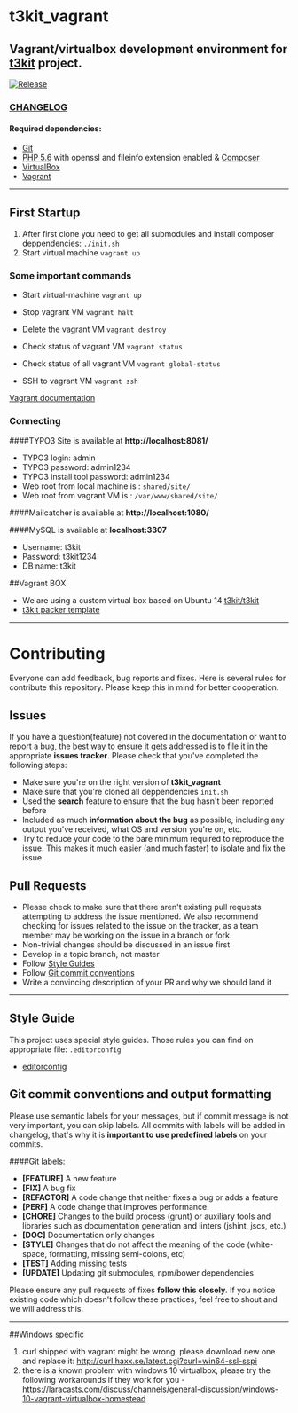# t3kit_vagrant

## Vagrant/virtualbox development environment for [t3kit](https://github.com/t3kit/t3kit) project.

[![Release](https://img.shields.io/github/release/t3kit/t3kit_vagrant.svg?style=flat-square)](https://github.com/t3kit/t3kit_vagrant/releases)

### [CHANGELOG](https://github.com/t3kit/t3kit_vagrant/blob/master/CHANGELOG.md)

#### Required dependencies:

* [Git](https://git-scm.com/)
* [PHP 5.6](http://php.net/downloads.php) with openssl and fileinfo extension enabled & [Composer](https://getcomposer.org/)
* [VirtualBox](https://www.virtualbox.org)
* [Vagrant](http://www.vagrantup.com)

***

## First Startup
1. After first clone you need to get all submodules and install composer deppendencies: `./init.sh`
2. Start virtual machine `vagrant up`


### Some important commands

* Start virtual-machine
`vagrant up`

* Stop vagrant VM
`vagrant halt`

* Delete the vagrant VM
`vagrant destroy`

* Check status of vagrant VM
`vagrant status`

* Check status of all vagrant VM
`vagrant global-status`

* SSH to vagrant VM
`vagrant ssh`

[Vagrant documentation](https://docs.vagrantup.com/v2/)

### Connecting

####TYPO3 Site is available at **http://localhost:8081/**

- TYPO3 login: admin
- TYPO3 password: admin1234
- TYPO3 install tool password: admin1234
- Web root from local machine is : `shared/site/`
- Web root from vagrant VM is : `/var/www/shared/site/`


####Mailcatcher is available at **http://localhost:1080/**

####MySQL is available at **localhost:3307**

- Username: t3kit
- Password: t3kit1234
- DB name: t3kit

##Vagrant BOX

* We are using a custom virtual box based on Ubuntu 14 [t3kit/t3kit](https://atlas.hashicorp.com/t3kit/boxes/t3kit)
* [t3kit packer template](https://github.com/t3kit/t3kit_packer_template)

***

# Contributing

Everyone can add feedback, bug reports and fixes. Here is several rules for contribute this repository. Please keep this in mind for better cooperation.


## Issues

If you have a question(feature) not covered in the documentation or want to report a bug, the best way to ensure it gets addressed is to file it in the appropriate **issues tracker**. Please check that you've completed the following steps:

* Make sure you're on the right version of **t3kit_vagrant**
* Make sure that you're cloned all deppendencies `init.sh`
* Used the **search** feature to ensure that the bug hasn't been reported before
* Included as much **information about the bug** as possible, including any output you've received, what OS and version you're on, etc.
* Try to reduce your code to the bare minimum required to reproduce the issue. This makes it much easier (and much faster) to isolate and fix the issue.


## Pull Requests

* Please check to make sure that there aren't existing pull requests attempting to address the issue mentioned. We also recommend checking for issues related to the issue on the tracker, as a team member may be working on the issue in a branch or fork.
* Non-trivial changes should be discussed in an issue first
* Develop in a topic branch, not master
* Follow [Style Guides](https://github.com/t3kit/t3kit_vagrant#style-guide)
* Follow [Git commit conventions](https://github.com/t3kit/t3kit_vagrant#git-commit-conventions-and-output-formatting)
* Write a convincing description of your PR and why we should land it

***

## Style Guide
This project uses special style guides. Those rules you can find on appropriate file: `.editorconfig`

* [editorconfig](http://editorconfig.org)


## Git commit conventions and output formatting
Please use semantic labels for your messages, but if commit message is not very important, you can skip labels. All commits with labels will be added in changelog, that's why it is **important to use predefined labels** on your commits.

####Git labels:
* **[FEATURE]** A new feature
* **[FIX]** A bug fix
* **[REFACTOR]** A code change that neither fixes a bug or adds a feature
* **[PERF]** A code change that improves performance.
* **[CHORE]** Changes to the build process (grunt) or auxiliary tools and libraries such as documentation generation and linters (jshint, jscs, etc.)
* **[DOC]** Documentation only changes
* **[STYLE]** Changes that do not affect the meaning of the code (white-space, formatting, missing semi-colons, etc)
* **[TEST]** Adding missing tests
* **[UPDATE]** Updating git submodules, npm/bower dependencies


Please ensure any pull requests of fixes **follow this closely**. If you notice existing code which doesn't follow these practices, feel free to shout and we will address this.

***


##Windows specific

1. curl shipped with vagrant might be wrong, please download new one and replace it: http://curl.haxx.se/latest.cgi?curl=win64-ssl-sspi
2. there is a known problem with windows 10 virtualbox, please try the following workarounds if they work for you - https://laracasts.com/discuss/channels/general-discussion/windows-10-vagrant-virtualbox-homestead
